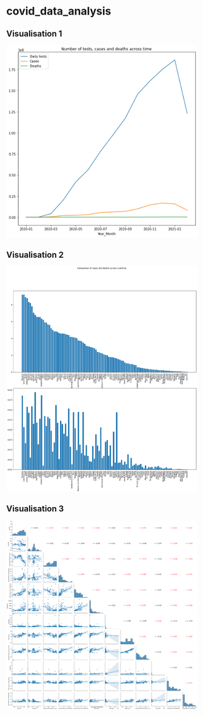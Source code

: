 # covid_data_analysis

## Visualisation 1
  
  ![Visualisation 1](./visualisation1.png)

## Visualisation 2
  
  ![Visualisation 2](./visualisation2.png)

## Visualisation 3
  
  ![Visualisation 3](./visualisation3.png)